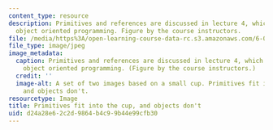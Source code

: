 ```yaml
---
content_type: resource
description: Primitives and references are discussed in lecture 4, which introduces
  object oriented programming. Figure by the course instructors.
file: /media/https%3A/open-learning-course-data-rc.s3.amazonaws.com/6-092-introduction-to-programming-in-java-january-iap-2010/d24a28e62c2d9864b4c99b44e99cfb30_6-092iap10-th.jpg
file_type: image/jpeg
image_metadata:
  caption: Primitives and references are discussed in lecture 4, which introduces
    object oriented programming. (Figure by the course instructors.)
  credit: ''
  image-alt: A set of two images based on a small cup. Primitives fit into the cup,
    and objects don't.
resourcetype: Image
title: Primitives fit into the cup, and objects don't
uid: d24a28e6-2c2d-9864-b4c9-9b44e99cfb30
---
```

